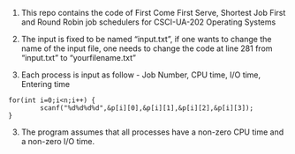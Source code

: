 1. This repo contains the code of First Come First Serve, Shortest Job First and Round Robin job schedulers for CSCI-UA-202 Operating Systems

2. The input is fixed to be named “input.txt”, if one wants to change the name of the input file, one needs to change the code at line 281 from “input.txt” to “yourfilename.txt”

4. Each process is input as follow - Job Number, CPU time, I/O time, Entering time
```
for(int i=0;i<n;i++) {
        scanf("%d%d%d%d",&p[i][0],&p[i][1],&p[i][2],&p[i][3]);
}
```
3. The program assumes that all processes have a non-zero CPU time and a non-zero I/O time.
